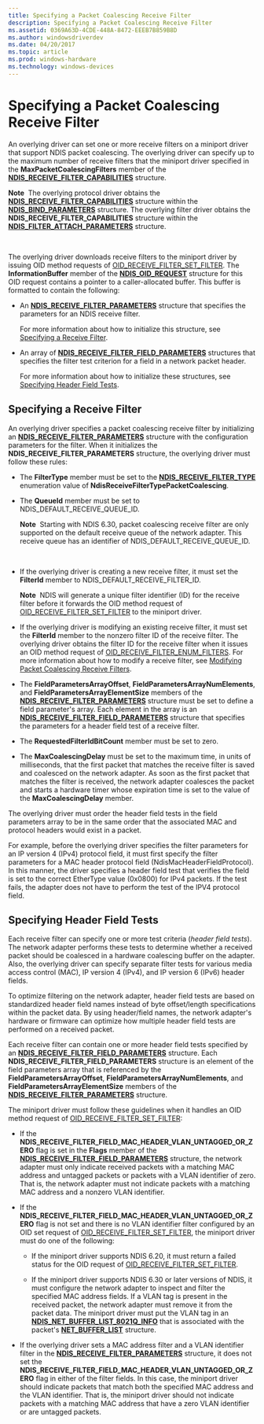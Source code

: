 ```yaml
---
title: Specifying a Packet Coalescing Receive Filter
description: Specifying a Packet Coalescing Receive Filter
ms.assetid: 0369A63D-4CDE-448A-8472-EEEB7B859B8D
ms.author: windowsdriverdev
ms.date: 04/20/2017
ms.topic: article
ms.prod: windows-hardware
ms.technology: windows-devices
---
```


# Specifying a Packet Coalescing Receive Filter


An overlying driver can set one or more receive filters on a miniport driver that support NDIS packet coalescing. The overlying driver can specify up to the maximum number of receive filters that the miniport driver specified in the **MaxPacketCoalescingFilters** member of the [**NDIS\_RECEIVE\_FILTER\_CAPABILITIES**](https://msdn.microsoft.com/library/windows/hardware/ff566864) structure.

**Note**  The overlying protocol driver obtains the [**NDIS\_RECEIVE\_FILTER\_CAPABILITIES**](https://msdn.microsoft.com/library/windows/hardware/ff566864) structure within the [**NDIS\_BIND\_PARAMETERS**](https://msdn.microsoft.com/library/windows/hardware/ff564832) structure. The overlying filter driver obtains the **NDIS\_RECEIVE\_FILTER\_CAPABILITIES** structure within the [**NDIS\_FILTER\_ATTACH\_PARAMETERS**](https://msdn.microsoft.com/library/windows/hardware/ff565481) structure.

 

The overlying driver downloads receive filters to the miniport driver by issuing OID method requests of [OID\_RECEIVE\_FILTER\_SET\_FILTER](https://msdn.microsoft.com/library/windows/hardware/ff569795). The **InformationBuffer** member of the [**NDIS\_OID\_REQUEST**](https://msdn.microsoft.com/library/windows/hardware/ff566710) structure for this OID request contains a pointer to a caller-allocated buffer. This buffer is formatted to contain the following:

-   An [**NDIS\_RECEIVE\_FILTER\_PARAMETERS**](https://msdn.microsoft.com/library/windows/hardware/ff567181) structure that specifies the parameters for an NDIS receive filter.

    For more information about how to initialize this structure, see [Specifying a Receive Filter](#specifying-receive-filter).

-   An array of [**NDIS\_RECEIVE\_FILTER\_FIELD\_PARAMETERS**](https://msdn.microsoft.com/library/windows/hardware/ff567169) structures that specifies the filter test criterion for a field in a network packet header.

    For more information about how to initialize these structures, see [Specifying Header Field Tests](#specifying-header-field-test).

## Specifying a Receive Filter


An overlying driver specifies a packet coalescing receive filter by initializing an [**NDIS\_RECEIVE\_FILTER\_PARAMETERS**](https://msdn.microsoft.com/library/windows/hardware/ff567181) structure with the configuration parameters for the filter. When it initializes the **NDIS\_RECEIVE\_FILTER\_PARAMETERS** structure, the overlying driver must follow these rules:

-   The **FilterType** member must be set to the [**NDIS\_RECEIVE\_FILTER\_TYPE**](https://msdn.microsoft.com/library/windows/hardware/ff567186) enumeration value of **NdisReceiveFilterTypePacketCoalescing**.

-   The **QueueId** member must be set to NDIS\_DEFAULT\_RECEIVE\_QUEUE\_ID.

    **Note**  Starting with NDIS 6.30, packet coalescing receive filter are only supported on the default receive queue of the network adapter. This receive queue has an identifier of NDIS\_DEFAULT\_RECEIVE\_QUEUE\_ID.

     

-   If the overlying driver is creating a new receive filter, it must set the **FilterId** member to NDIS\_DEFAULT\_RECEIVE\_FILTER\_ID.

    **Note**  NDIS will generate a unique filter identifier (ID) for the receive filter before it forwards the OID method request of [OID\_RECEIVE\_FILTER\_SET\_FILTER](https://msdn.microsoft.com/library/windows/hardware/ff569795) to the miniport driver.     

-  If the overlying driver is modifying an existing receive filter, it must set the **FilterId** member to the nonzero filter ID of the receive filter. The overlying driver obtains the filter ID for the receive filter when it issues an OID method request of [OID\_RECEIVE\_FILTER\_ENUM\_FILTERS](https://msdn.microsoft.com/library/windows/hardware/ff569787). For more information about how to modify a receive filter, see [Modifying Packet Coalescing Receive Filters](modifying-packet-coalescing-receive-filters.md).

-   The **FieldParametersArrayOffset**, **FieldParametersArrayNumElements**, and **FieldParametersArrayElementSize** members of the [**NDIS\_RECEIVE\_FILTER\_PARAMETERS**](https://msdn.microsoft.com/library/windows/hardware/ff567181) structure must be set to define a field parameter's array. Each element in the array is an [**NDIS\_RECEIVE\_FILTER\_FIELD\_PARAMETERS**](https://msdn.microsoft.com/library/windows/hardware/ff567169) structure that specifies the parameters for a header field test of a receive filter.

-   The **RequestedFilterIdBitCount** member must be set to zero.

-   The **MaxCoalescingDelay** must be set to the maximum time, in units of milliseconds, that the first packet that matches the receive filter is saved and coalesced on the network adapter. As soon as the first packet that matches the filter is received, the network adapter coalesces the packet and starts a hardware timer whose expiration time is set to the value of the **MaxCoalescingDelay** member.

The overlying driver must order the header field tests in the field parameters array to be in the same order that the associated MAC and protocol headers would exist in a packet.

For example, before the overlying driver specifies the filter parameters for an IP version 4 (IPv4) protocol field, it must first specify the filter parameters for a MAC header protocol field (NdisMacHeaderFieldProtocol). In this manner, the driver specifies a header field test that verifies the field is set to the correct EtherType value (0x0800) for IPv4 packets. If the test fails, the adapter does not have to perform the test of the IPV4 protocol field.

## Specifying Header Field Tests


Each receive filter can specify one or more test criteria (*header field tests*). The network adapter performs these tests to determine whether a received packet should be coalesced in a hardware coalescing buffer on the adapter. Also, the overlying driver can specify separate filter tests for various media access control (MAC), IP version 4 (IPv4), and IP version 6 (IPv6) header fields.

To optimize filtering on the network adapter, header field tests are based on standardized header field names instead of byte offset/length specifications within the packet data. By using header/field names, the network adapter's hardware or firmware can optimize how multiple header field tests are performed on a received packet.

Each receive filter can contain one or more header field tests specified by an [**NDIS\_RECEIVE\_FILTER\_FIELD\_PARAMETERS**](https://msdn.microsoft.com/library/windows/hardware/ff567169) structure. Each **NDIS\_RECEIVE\_FILTER\_FIELD\_PARAMETERS** structure is an element of the field parameters array that is referenced by the **FieldParametersArrayOffset**, **FieldParametersArrayNumElements**, and **FieldParametersArrayElementSize** members of the [**NDIS\_RECEIVE\_FILTER\_PARAMETERS**](https://msdn.microsoft.com/library/windows/hardware/ff567181) structure.

The miniport driver must follow these guidelines when it handles an OID method request of [OID\_RECEIVE\_FILTER\_SET\_FILTER](https://msdn.microsoft.com/library/windows/hardware/ff569795):

-   If the **NDIS\_RECEIVE\_FILTER\_FIELD\_MAC\_HEADER\_VLAN\_UNTAGGED\_OR\_ZERO** flag is set in the **Flags** member of the [**NDIS\_RECEIVE\_FILTER\_FIELD\_PARAMETERS**](https://msdn.microsoft.com/library/windows/hardware/ff567169) structure, the network adapter must only indicate received packets with a matching MAC address and untagged packets or packets with a VLAN identifier of zero. That is, the network adapter must not indicate packets with a matching MAC address and a nonzero VLAN identifier.

-   If the **NDIS\_RECEIVE\_FILTER\_FIELD\_MAC\_HEADER\_VLAN\_UNTAGGED\_OR\_ZERO** flag is not set and there is no VLAN identifier filter configured by an OID set request of [OID\_RECEIVE\_FILTER\_SET\_FILTER](https://msdn.microsoft.com/library/windows/hardware/ff569795), the miniport driver must do one of the following:

    -   If the miniport driver supports NDIS 6.20, it must return a failed status for the OID request of [OID\_RECEIVE\_FILTER\_SET\_FILTER](https://msdn.microsoft.com/library/windows/hardware/ff569795).

    -   If the miniport driver supports NDIS 6.30 or later versions of NDIS, it must configure the network adapter to inspect and filter the specified MAC address fields. If a VLAN tag is present in the received packet, the network adapter must remove it from the packet data. The miniport driver must put the VLAN tag in an [**NDIS\_NET\_BUFFER\_LIST\_8021Q\_INFO**](https://msdn.microsoft.com/library/windows/hardware/ff566565) that is associated with the packet's [**NET\_BUFFER\_LIST**](https://msdn.microsoft.com/library/windows/hardware/ff568388) structure.

-   If the overlying driver sets a MAC address filter and a VLAN identifier filter in the [**NDIS\_RECEIVE\_FILTER\_PARAMETERS**](https://msdn.microsoft.com/library/windows/hardware/ff567181) structure, it does not set the **NDIS\_RECEIVE\_FILTER\_FIELD\_MAC\_HEADER\_VLAN\_UNTAGGED\_OR\_ZERO** flag in either of the filter fields. In this case, the miniport driver should indicate packets that match both the specified MAC address and the VLAN identifier. That is, the miniport driver should not indicate packets with a matching MAC address that have a zero VLAN identifier or are untagged packets.

 

 





